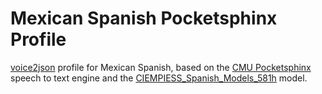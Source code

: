 # Mexican Spanish Pocketsphinx Profile

[voice2json](https://github.com/synesthesiam/voice2json) profile for Mexican Spanish, based on the [CMU Pocketsphinx](https://github.com/cmusphinx/pocketsphinx) speech to text engine and the [CIEMPIESS_Spanish_Models_581h](https://sourceforge.net/projects/cmusphinx/files/Acoustic%20and%20Language%20Models/Mexican%20Spanish/) model.
